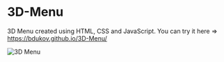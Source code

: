 # 3D-Menu
3D Menu created using HTML, CSS and JavaScript.
You can try it here => https://bdukov.github.io/3D-Menu/

![3D Menu](https://github.com/BDukov/3D-Menu/assets/107854265/591d05c8-768c-44df-965b-a0eed4fc62ef)
